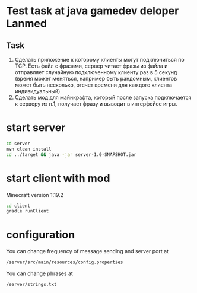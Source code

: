 # Test task at java gamedev deloper Lanmed
## Task
1. Сделать приложение к которому клиенты могут подключиться по TCP. Есть файл с фразами, сервер читает фразы из файла и отправляет случайную подключенному клиенту раз в 5 секунд (время может меняться, например быть рандомным, клиентов может быть несколько, отсчет времени для каждого клиента индивидуальный)
2. Сделать мод для майнкрафта, который после запуска подключается к серверу из п.1, получает фразу и выводит в интерфейсе игры.


# start server
```sh
cd server
mvn clean install
cd ../target && java -jar server-1.0-SNAPSHOT.jar
```

# start client with mod
Minecraft version 1.19.2
```sh
cd client
gradle runClient
```
# configuration
You can change frequency of message sending and server port at
```sh
/server/src/main/resources/config.properties
```
You can change phrases at
```sh
/server/strings.txt
```
